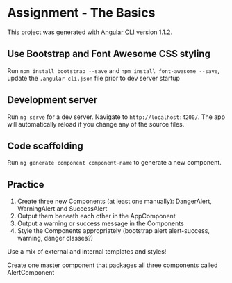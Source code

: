 # Assignment - The Basics

This project was generated with [Angular CLI](https://github.com/angular/angular-cli) version 1.1.2.

## Use Bootstrap and Font Awesome CSS styling

Run `npm install bootstrap --save` and `npm install font-awesome --save`, update the `.angular-cli.json` file prior to dev server startup

## Development server

Run `ng serve` for a dev server. Navigate to `http://localhost:4200/`. The app will automatically reload if you change any of the source files.

## Code scaffolding

Run `ng generate component component-name` to generate a new component.

## Practice

1. Create three new Components (at least one manually): DangerAlert, WarningAlert and SuccessAlert
2. Output them beneath each other in the AppComponent
3. Output a warning or success message in the Components
4. Style the Components appropriately (bootstrap alert alert-success, warning, danger classes?)

Use a mix of external and internal templates and styles!

Create one master component that packages all three components called AlertComponent
